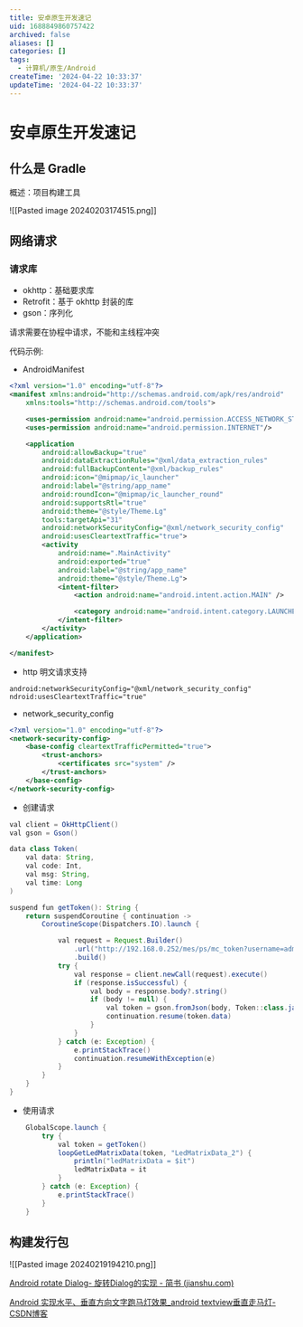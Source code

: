 ```yaml
---
title: 安卓原生开发速记
uid: 1688849860757422
archived: false
aliases: []
categories: []
tags:
  - 计算机/原生/Android
createTime: '2024-04-22 10:33:37'
updateTime: '2024-04-22 10:33:37'
---
```


# 安卓原生开发速记

## 什么是 Gradle

概述：项目构建工具

![[Pasted image 20240203174515.png]]

## 网络请求

### 请求库

- okhttp：基础要求库
- Retrofit：基于 okhttp 封装的库
- gson：序列化

请求需要在协程中请求，不能和主线程冲突

代码示例:

- AndroidManifest

```XML
<?xml version="1.0" encoding="utf-8"?>
<manifest xmlns:android="http://schemas.android.com/apk/res/android"
    xmlns:tools="http://schemas.android.com/tools">

    <uses-permission android:name="android.permission.ACCESS_NETWORK_STATE" />
    <uses-permission android:name="android.permission.INTERNET"/>

    <application
        android:allowBackup="true"
        android:dataExtractionRules="@xml/data_extraction_rules"
        android:fullBackupContent="@xml/backup_rules"
        android:icon="@mipmap/ic_launcher"
        android:label="@string/app_name"
        android:roundIcon="@mipmap/ic_launcher_round"
        android:supportsRtl="true"
        android:theme="@style/Theme.Lg"
        tools:targetApi="31"
        android:networkSecurityConfig="@xml/network_security_config"
        android:usesCleartextTraffic="true">
        <activity
            android:name=".MainActivity"
            android:exported="true"
            android:label="@string/app_name"
            android:theme="@style/Theme.Lg">
            <intent-filter>
                <action android:name="android.intent.action.MAIN" />

                <category android:name="android.intent.category.LAUNCHER" />
            </intent-filter>
        </activity>
    </application>

</manifest>
```

- http 明文请求支持

```shell
android:networkSecurityConfig="@xml/network_security_config"
ndroid:usesCleartextTraffic="true"
```

- network_security_config

```XML
<?xml version="1.0" encoding="utf-8"?>
<network-security-config>
    <base-config cleartextTrafficPermitted="true">
        <trust-anchors>
            <certificates src="system" />
        </trust-anchors>
    </base-config>
</network-security-config>
```

- 创建请求

```java
val client = OkHttpClient()
val gson = Gson()

data class Token(
    val data: String,
    val code: Int,
    val msg: String,
    val time: Long
)

suspend fun getToken(): String {
    return suspendCoroutine { continuation ->
        CoroutineScope(Dispatchers.IO).launch {

            val request = Request.Builder()
                .url("http://192.168.0.252/mes/ps/mc_token?username=admin&password=888")
                .build()
            try {
                val response = client.newCall(request).execute()
                if (response.isSuccessful) {
                    val body = response.body?.string()
                    if (body != null) {
                        val token = gson.fromJson(body, Token::class.java)
                        continuation.resume(token.data)
                    }
                }
            } catch (e: Exception) {
                e.printStackTrace()
                continuation.resumeWithException(e)
            }
        }
    }
}
```

- 使用请求

```java
    GlobalScope.launch {
        try {
            val token = getToken()
            loopGetLedMatrixData(token, "LedMatrixData_2") {
                println("ledMatrixData = $it")
                ledMatrixData = it
            }
        } catch (e: Exception) {
            e.printStackTrace()
        }
    }
```

## 构建发行包

![[Pasted image 20240219194210.png]]

[Android rotate Dialog- 旋转Dialog的实现 - 简书 (jianshu.com)](https://www.jianshu.com/p/b986df7951a4)

[Android 实现水平、垂直方向文字跑马灯效果_android textview垂直走马灯-CSDN博客](https://blog.csdn.net/weixin_53324308/article/details/130427159)
